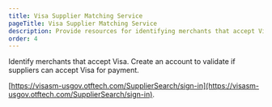 ```yaml
---
title: Visa Supplier Matching Service
pageTitle: Visa Supplier Matching Service
description: Provide resources for identifying merchants that accept Visa.
order: 4
---
```


Identify merchants that accept Visa. Create an account to validate if suppliers can accept Visa for payment.

[https://visasm-usgov.otftech.com/SupplierSearch/sign-in](https://visasm-usgov.otftech.com/SupplierSearch/sign-in).
